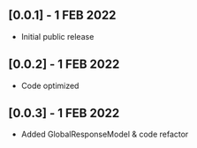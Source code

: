 ## [0.0.1] - 1 FEB 2022
- Initial public release

## [0.0.2] - 1 FEB 2022
- Code optimized

## [0.0.3] - 1 FEB 2022
- Added GlobalResponseModel & code refactor